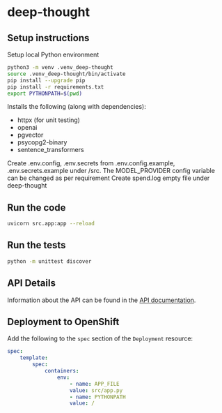 # deep-thought

## Setup instructions

Setup local Python environment

```bash
python3 -m venv .venv_deep-thought
source .venv_deep-thought/bin/activate
pip install --upgrade pip
pip install -r requirements.txt
export PYTHONPATH=$(pwd)
```

Installs the following (along with dependencies):

- httpx (for unit testing)
- openai
- pgvector
- psycopg2-binary
- sentence_transformers

Create .env.config, .env.secrets from .env.config.example, .env.secrets.example under /src. The MODEL_PROVIDER config variable can be changed as per requirement
Create spend.log empty file under deep-thought

## Run the code

```bash
uvicorn src.app:app --reload
```

## Run the tests

```bash
python -m unittest discover
```

## API Details

Information about the API can be found in the [API documentation](API.md).

## Deployment to OpenShift

Add the following to the `spec` section of the `Deployment` resource:

```yaml
spec:
    template:
        spec:
            containers:
                env:
                    - name: APP_FILE
                    value: src/app.py
                    - name: PYTHONPATH
                    value: /
```
